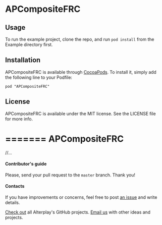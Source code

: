 # APCompositeFRC


## Usage

To run the example project, clone the repo, and run `pod install` from the Example directory first.

## Installation

APCompositeFRC is available through [CocoaPods](http://cocoapods.org). To install
it, simply add the following line to your Podfile:

`pod "APCompositeFRC"`

## License

APCompositeFRC is available under the MIT license. See the LICENSE file for more info.

=======
APCompositeFRC
==============

//...

#### Contributor's guide
Please, send your pull request to the `master` branch. Thank you!

#### Contacts

If you have improvements or concerns, feel free to post [an issue](https://github.com/deszip/APCompositeFRC/issues) and write details.

[Check out](https://github.com/Alterplay) all Alterplay's GitHub projects.
[Email us](mailto:igor@alterplay.com) with other ideas and projects.

